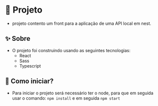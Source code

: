 # 🎉 Projeto
* projeto contento um front para a aplicação de uma API local em nest.

## ✨ Sobre
* O projeto foi construindo usando as seguintes tecnologias:
    * React
    * Sass
    * Typescript

## 🌱 Como iniciar?
* Para iniciar o projeto será necessário ter o node, para que em seguida usar o comando: ```npm install``` e em seguida ```npm start```

